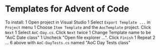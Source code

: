 ﻿# Templates for Advent of Code

To install:
1 Open project in Visual Studio
1 Select `Export Template ...` in `Project` menu
1 Choose `Item Template` and the `AocTemplate` project. Click `Next`
1 Select `AoC-Day.cs`. Click `Next` twice
1 Change Template name to be "AoC Date class"
1 Uncheck "Open file explorer ...". Click `Finish`
1 Repeat 2 ... 6 above with `AoC-DayTests.cs` named "AoC Day Tests class"
